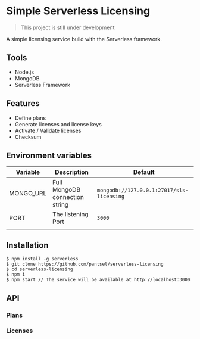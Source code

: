 # Simple Serverless Licensing

> This project is still under development

A simple licensing service build with the Serverless framework.

## Tools
* Node.js
* MongoDB
* Serverless Framework

## Features
* Define plans
* Generate licenses and license keys
* Activate / Validate licenses
* Checksum

## Environment variables

| Variable  | Description                    | Default                                 |
|-----------|--------------------------------|-----------------------------------------|
| MONGO_URL | Full MongoDB connection string | `mongodb://127.0.0.1:27017/sls-licensing` |
| PORT      | The listening Port             | `3000 `                                   |
|           |                                |                                         |



## Installation
```
$ npm install -g serverless
$ git clone https://github.com/pantsel/serverless-licensing
$ cd serverless-licensing
$ npm i
$ npm start // The service will be available at http://localhost:3000
```

## API
### Plans
### Licenses
